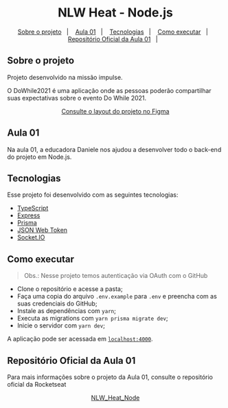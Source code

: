<h1 align="center"> NLW Heat - Node.js </h1>
<p align="center">
  <a href="#-sobre-o-projeto">Sobre o projeto</a>&nbsp;&nbsp;&nbsp;|&nbsp;&nbsp;&nbsp;
  <a href="#-aula-01">Aula 01</a>&nbsp;&nbsp;&nbsp;|&nbsp;&nbsp;&nbsp;
  <a href="#-tecnologias">Tecnologias</a>&nbsp;&nbsp;&nbsp;|&nbsp;&nbsp;&nbsp;
  <a href="#-como-executar">Como executar</a>&nbsp;&nbsp;&nbsp;|&nbsp;&nbsp;&nbsp;
  <a href="#-repositorio">Repositório Oficial da Aula 01</a>&nbsp;&nbsp;&nbsp;|&nbsp;&nbsp;&nbsp;
</p>


## Sobre o projeto
<p>Projeto desenvolvido na missão impulse.</p>
<p>O DoWhile2021 é uma aplicação onde as pessoas poderão compartilhar suas expectativas sobre o evento Do While 2021.</p>
<p align="center" >
  <a href="https://www.figma.com/community/file/1031699316177416916">Consulte o layout do projeto no Figma</a>
</p>

## Aula 01
<p>Na aula 01, a educadora Daniele nos ajudou a desenvolver todo o back-end do projeto em Node.js.</p>

## Tecnologias

Esse projeto foi desenvolvido com as seguintes tecnologias:

- [TypeScript](https://www.typescriptlang.org/)
- [Express](https://expressjs.com/pt-br/)
- [Prisma](https://www.prisma.io/)
- [JSON Web Token](https://jwt.io/)
- [Socket.IO](https://socket.io/)

## Como executar

> Obs.: Nesse projeto temos autenticação via OAuth com o GitHub
- Clone o repositório e acesse a pasta;
- Faça uma copia do arquivo `.env.example` para `.env` e preencha com as suas credenciais do GitHub;
- Instale as dependências com `yarn`;
- Executa as migrations com `yarn prisma migrate dev`;
- Inicie o servidor com `yarn dev`;

A aplicação pode ser acessada em [`localhost:4000`](http://localhost:4000).

## Repositório Oficial da Aula 01
<p>Para mais informações sobre o projeto da Aula 01, consulte o repositório oficial da Rocketseat</p>
<p align="center" >
  <a href="https://github.com/rocketseat-education/nlw-heat-node">NLW_Heat_Node</a>
</p>
